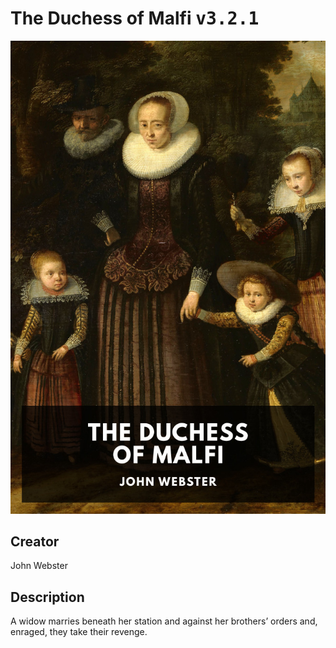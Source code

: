 
# The Duchess of Malfi <kbd>v3.2.1</kbd>

<center>
  <img src="./cover-1024.jpg"/>
</center>

## Creator
John Webster

## Description
A widow marries beneath her station and against her brothers’ orders and, enraged, they take their revenge.
